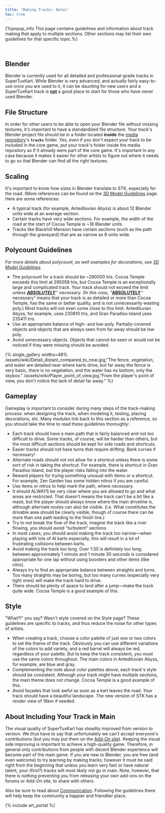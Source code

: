 ```yaml
---
title: 'Making Tracks: Notes'
toc: true
---
```

{%popup_info This page contains guidelines and information about track making that apply to multiple sections. Other sections may list their own guidelines for that specific topic.%}
<div><br/></div>

## Blender

Blender is currently used for all detailed and professional-grade tracks in SuperTuxKart. While Blender is very advanced, and actually fairly easy-to-use once you are used to it, it can be daunting for new users and a SuperTuxKart track is **<u>not</u>** a good place to start for those who have never used Blender.

## File Structure

In order for other users to be able to open your Blender file without missing textures, it's important to have a standardized file structure. Your track's Blender project file should be in a folder located **inside** the [media repository](Media_Repo)'s **`tracks`** folder. Yes, *even* if you don't expect your track to be included in the core game, put your track's folder inside the media repository as if it already were part of the core game. It's important in any case because it makes it easier for other artists to figure out where it needs to go so that Blender can find all the right textures.

## Scaling

It's important to know how sizes in Blender translate to STK, especially for the road. (More references can be found on the [3D Model Guidelines](3D_Model_Guidelines) page. Here are some references:

* A typical track (for example, Antediluvian Abyss) is about 12 Blender units wide at an average section.
* Certain tracks have very wide sections. For example, the width of the road at the start of Cocoa Temple is ~18 Blender units.
* Tracks like Blackhill Mansion have certain sections (such as the path through the graveyard) that are as narrow as 8 units wide.

## Polycount Guidelines

*For more details about polycount, as well examples for decorations, see [3D Model Guidelines](3D_Model_Guidelines).*

* The polycount for a track should be ~290000 tris. Cocoa Temple exceeds this limit at 295058 tris, but Cocoa Temple is an exceptionally large and complicated track. Your track should not exceed the limit unless ***<u>ABSOLUTELY</u>**'' necessary. (In this case, "***<u>ABSOLUTELY</u>**'' necessary" means that your track is as detailed or more than Cocoa Temple, has the same or better quality, and is not unnecessarily wasting poly.) Most tracks will not even come close to this limit. Antediluvian Abyss, for example, uses 230810 tris, and Gran Paradiso Island uses 235411 tris.
* Use an appropriate balance of high- and low-poly. Partially-covered objects and objects that are always seen from far away should be low poly.
* Avoid unnecessary objects. Objects that cannot be seen or would not be noticed if they were missing should be avoided.

{% single_gallery widths=48%
/assets/wiki/Detail_distant_compared_to_near.jpg,"The fence, vegetation, and water are detailed near where karts drive, but far away the fence is very basic, there is no vegetation, and the water has no bottom, only the skybox."
/assets/wiki/Player_point_of_view.jpg,"From the player's point of view, you don't notice the lack of detail far away."
%}

## Gameplay

Gameplay is important to consider during many steps of the track-making process: when designing the track, when modeling it, testing, placing decorations, etc. Many modules link back to this section as a reference, so you should take the time to read these guidelines thoroughly:

* Each track should have a main path that is fairly balanced and not too difficult to drive. Some tracks, of course, will be harder than others, but the most difficult sections should be kept for side roads and shortcuts.
* Easier tracks should not have turns that require drifting. Bank curves if necessary!
* Alternate roads should not not allow for a shortcut unless there is some sort of risk in taking the shortcut. For example, there is shortcut in Gran Paradiso Island, but the player risks falling into the water.
* Reward players for trying something unusual with items or a shortcut. For example, Zen Garden has some hidden nitros if you are careful.
* Use items or nitros to help mark the path, where necessary.
* It should ALWAYS be very clear where you are allowed to go and what areas are restricted. That doesn't means the track can't be a bit like a maze, but the player should always know where the main driveline is, although alternate routes can also be visible. (i.e. What constitutes the drivable area should be clearly visible, though of course there can be more than one path leading to the finish line.)
* Try to not break the flow of the track, imagine the track like a river flowing, you should avoid "turbulent" sections
* In most cases, you should avoid making the track too narrow—when playing with lots of AI karts especially, this will result in a lot of frustrating collisions between karts.
* Avoid making the track too long. Over 1:30 is definitely too long; between approximately 1 minute and 1 minute 30 seconds is considered appropriate for one lap without using boosters and other items (like nitro).
* Always try to find an appropriate balance between straights and turns. Too many straights may be boring, but too many curves (especially very tight ones) will make the track hard to drive.
* There should be plenty of space to land after a jump—make the track quite wide. Cocoa Temple is a good example of this.

## Style

"What?!" you say? Wasn't style covered on the Style page? These guidelines are specific to tracks, and thus reduce the noise for other types of artists.

* When creating a track, choose a color palette of just one or two colors to set the theme of the track. Obviously you can use different variations of the colors to add variety, and a red barrel will always be red, regardless of your palette. But to keep the track consistent, you must use the same colors throughout. The main colors in Antediluvian Abyss, for example, are blue and gray.
* Complementing the note about color palettes above, each track's style should be consistent. Although your track might have multiple sections, the main theme does not change. Cocoa Temple is a good example of this.
* Avoid façades that look awful as soon as a kart leaves the road. Your track should have a beautiful landscape. The new version of STK has a render view of 16km if needed.

## About Including Your Track in Main

The visual quality of SuperTuxKart has steadily improved from version to version. We thus have to say that unfortunately we can't accept everyone's contributions (but you may put them on the [Add-On site](https://online.supertuxkart-evolution.com)). Keeping the visual side improving is important to achieve a high-quality game. Therefore, in general only contributions from people with decent Blender experience will become part of the main game. If you are new to Blender, you are free (and even welcome) to try learning by making tracks; however it must be said right from the beginning that unless you learn very fast or have natural talent, your (first?) tracks will most likely not go in main. Note, however, that there is nothing preventing you from releasing your own add-ons on the forums or Add-On site, to share with others.

Also be sure to read about [Communication](Communication). Following the guidelines there will help keep the community a happier and friendlier place.

{% include art_portal %}
